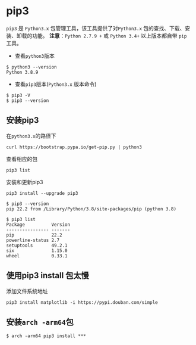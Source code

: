 <!--
 * @Author: matiastang
 * @Date: 2022-07-26 14:54:18
 * @LastEditors: matiastang
 * @LastEditTime: 2022-08-09 16:45:33
 * @FilePath: /matias-python/md/pip3.md
 * @Description: pip3
-->
# pip3

`pip3` 是 `Python3.x` 包管理工具，该工具提供了对`Python3.x` 包的查找、下载、安装、卸载的功能。
**注意**：`Python 2.7.9 +` 或 `Python 3.4+` 以上版本都自带 `pip` 工具。

* 查看`python3`版本

```
$ python3 --version
Python 3.8.9
```

* 查看`pip3`版本(`Python3.x` 版本命令)

```
$ pip3 -V
$ pip3 --version
```

## 安装pip3

在`python3.x`的路径下
```
curl https://bootstrap.pypa.io/get-pip.py | python3
```
查看相应的包
```
pip3 list
```
安装和更新pip3
```
pip3 install --upgrade pip3
```
```
$ pip3 --version
pip 22.2 from /Library/Python/3.8/site-packages/pip (python 3.8)
```
```
$ pip3 list
Package          Version
---------------- -------
pip              22.2
powerline-status 2.7
setuptools       49.2.1
six              1.15.0
wheel            0.33.1
```

## 使用pip3 install 包太慢

添加文件系统地址
```
pip3 install matplotlib -i https://pypi.douban.com/simple
```

## 安装`arch -arm64`包

```
$ arch -arm64 pip3 install *** 
```